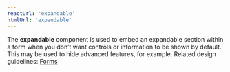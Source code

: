 ```yaml
---
reactUrl: 'expandable'
htmlUrl: 'expandable'
---
```

The **expandable** component is used to embed an expandable section within a form when you don’t want controls or information to be shown by default. This may be used to hide advanced features, for example. Related design guidelines: [Forms](design-guidelines/usage-and-behavior/forms)
